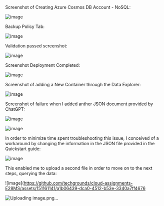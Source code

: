 Screenshot of Creating Azure Cosmos DB Account - NoSQL:

![image](https://github.com/techgrounds/cloud-assignments-E28MS/assets/151161141/67163e61-ba92-49bd-afdd-2938b52198ee)

Backup Policy Tab:

![image](https://github.com/techgrounds/cloud-assignments-E28MS/assets/151161141/bb81d9af-ca56-4145-be3d-38d390697dfc)

Validation passed screenshot:

![image](https://github.com/techgrounds/cloud-assignments-E28MS/assets/151161141/14191d1f-d6dc-4c3b-b3d7-310e50e77ebd)

Screenshot Deployment Completed:

![image](https://github.com/techgrounds/cloud-assignments-E28MS/assets/151161141/b4566d8e-318f-40eb-88e6-076a7f8a279c)

Screenshot of adding a New Container through the Data Explorer:

![image](https://github.com/techgrounds/cloud-assignments-E28MS/assets/151161141/279a55d1-3f92-44da-ab6b-919c45102124)


Screenshot of failure when I added anther JSON document provided by ChatGPT:

![image](https://github.com/techgrounds/cloud-assignments-E28MS/assets/151161141/ed0e33e5-533f-4371-9e92-435633bab423)

![image](https://github.com/techgrounds/cloud-assignments-E28MS/assets/151161141/424754c6-c5fa-47c5-8c26-b6638046d04c)


In order to minimize time spent troubleshooting this issue, I conceived of a workaround by changing the information in the JSON file provided in the Quickstart guide:



![image](https://github.com/techgrounds/cloud-assignments-E28MS/assets/151161141/3e8338ca-447a-4946-a6be-b9884c0567a3)



This enabled me to upload a second file in order to move on to the next steps, querying the data:

![image](https://github.com/techgrounds/cloud-assignments-E28MS/assets/151161141/a1b06439-dca0-4512-b53e-3340a7ff4676


![Uploading image.png…]()









